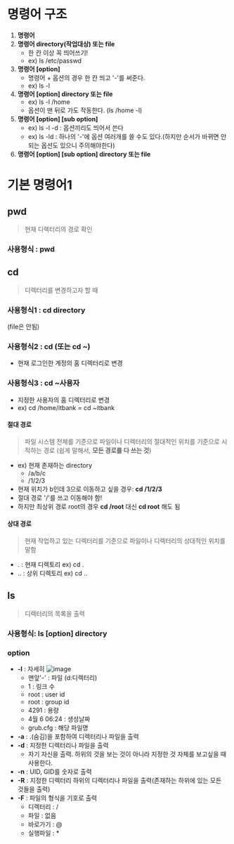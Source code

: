 # 명령어 구조
1. **명령어**
2. **명령어 directory(작업대상) 또는 file**
    * 한 칸 이상 꼭 띄어쓰기!
    * ex) ls /etc/passwd
3. **명령어 [option]**
    * 명령어 + 옵션의 경우 한 칸 띄고 '-'를 써준다.
    * ex) ls -l
4. **명령어 [option] directory 또는 file**
    * ex) ls -l /home
    * 옵션이 맨 뒤로 가도 작동한다. (ls /home -l)
5. **명령어 [option] [sub option]**
    * ex) ls -l -d : 옵션끼리도 띄어서 쓴다
    * ex) ls -ld : 하나의 '-'에 옵션 여러개를 쓸 수도 있다.(하지만 순서가 바뀌면 안되는 옵션도 있으니 주의해야한다)
6. **명령어 [option] [sub option] directory 또는 file**

# 기본 명령어1
## pwd
> 현재 디렉터리의 경로 확인
### 사용형식 : pwd

## cd
> 디렉터리를 변경하고자 할 때
### 사용형식1 : cd directory
(file은 안됨)
### 사용형식2 : cd (또는 cd ~)
* 현재 로그인한 계정의 홈 디렉터리로 변경
### 사용형식3 : cd ~사용자
* 지정한 사용자의 홈 디렉터리로 변경
* ex) cd /home/itbank = cd ~itbank

#### 절대 경로
> 파일 시스템 전체를 기준으로 파일이나 디렉터리의 절대적인 위치를 기준으로 시작하는 경로 (쉽게 말해서, **모든 경로를 다 쓰는 것**)
* ex) 현재 존재하는 directory
  * /a/b/c
  * /1/2/3
* 현재 위치가 b인데 3으로 이동하고 싶을 경우: **cd /1/2/3**
* 절대 경로 '/'를 쓰고 이동해야 함!
* 하지만 최상위 경로 root의 경우 **cd /root** 대신 **cd root** 해도 됨
#### 상대 경로
> 현재 작업하고 있는 디렉터리를 기준으로 파일이나 디렉터리의 상대적인 위치를 말함
* . : 현재 디렉토리  ex) cd .
* .. : 상위 디렉토리  ex) cd ..

## ls
> 디렉터리의 목록을 출력
### 사용형식: ls [option] directory
### option
* **-l** : 자세히
   ![image](https://user-images.githubusercontent.com/79209568/113582548-78599e80-9663-11eb-851b-6da3d542126a.png)
  * 맨앞'-' : 파일 (d:디렉터리)
  * 1 : 링크 수
  * root : user id
  * root : group id
  * 4291 : 용량
  * 4월 6 06:24 : 생성날짜
  * grub.cfg : 해당 파일명
* **-a** : .(숨김)을 포함하여 디렉터리나 파일을 출력
* **-d** : 지정한 디렉터리나 파일을 출력
  * 자기 자신을 출력. 하위의 것을 보는 것이 아니라 지정한 것 자체를 보고싶을 때 사용한다.
* **-n** : UID, GID를 숫자로 출력
* **-R** : 지정한 디렉터리 하위의 디렉터리나 파일을 출력(존재하는 하위에 있는 모든 것들을 출력)
* **-F** : 파일의 형식을 기호로 출력
  * 디렉터리 : /
  * 파일 : 없음
  * 바로가기 : @
  * 실행파일 : \*








